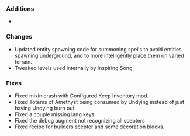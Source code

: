 ### Additions
* 

### Changes
* Updated entity spawning code for summoning spells to avoid entities spawning underground, and to more intelligently place them on varied terrain.
* Tweaked levels used internally by Inspiring Song

### Fixes
* Fixed mixin crash with Configured Keep Inventory mod.
* Fixed Totems of Amethyst being consumed by Undying instead of just having Undying burn out.
* Fixed a couple missing lang keys
* Fixed the debug augment not recognizing all scepters
* Fixed recipe for builders scepter and some decoration blocks.